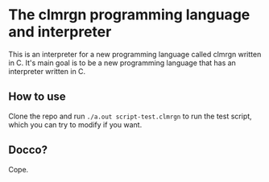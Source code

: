 # The clmrgn programming language and interpreter
This is an interpreter for a new programming language called clmrgn written in C. It's main goal is to be a new programming language that has an interpreter written in C.

## How to use
Clone the repo and run `./a.out script-test.clmrgn` to run the test script, which you can try to modify if you want.

## Docco?
Cope.
